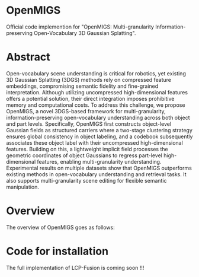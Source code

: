 # OpenMIGS
Official code implemention for "OpenMIGS: Multi-granularity Information-preserving Open-Vocabulary 3D Gaussian Splatting".

# Abstract
Open-vocabulary scene understanding is critical for robotics, yet existing 3D Gaussian Splatting (3DGS) methods rely on compressed feature embeddings, compromising semantic fidelity and fine-grained interpretation. Although utilizing uncompressed high-dimensional features offers a potential solution, their direct integration imposes prohibitive memory and computational costs. To address this challenge, we propose OpenMIGS, a novel 3DGS-based framework for multi-granularity, information-preserving open-vocabulary understanding across both object and part levels. Specifically, OpenMIGS first constructs object-level Gaussian fields as structured carriers where a two-stage clustering strategy ensures global consistency in object labeling, and a codebook subsequently associates these object label with their uncompressed high-dimensional features. Building on this, a lightweight implicit field processes the geometric coordinates of object Gaussians to regress part-level high-dimensional features, enabling multi-granularity understanding. Experimental results on multiple datasets show that OpenMIGS outperforms existing methods in open-vocabulary understanding and retrieval tasks. It also supports multi-granularity scene editing for flexible semantic manipulation.

# Overview
The overview of OpenMIGS goes as follows:


# Code for installation
The full implementation of LCP-Fusion is coming soon !!!
